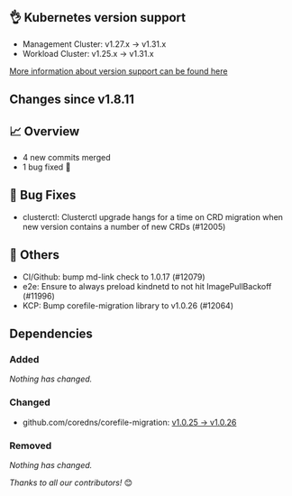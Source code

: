 ## 👌 Kubernetes version support

- Management Cluster: v1.27.x -> v1.31.x
- Workload Cluster: v1.25.x -> v1.31.x

[More information about version support can be found here](https://cluster-api.sigs.k8s.io/reference/versions.html)

## Changes since v1.8.11
## :chart_with_upwards_trend: Overview
- 4 new commits merged
- 1 bug fixed 🐛

## :bug: Bug Fixes
- clusterctl: Clusterctl upgrade hangs for a time on CRD migration when new version contains a number of new CRDs (#12005)

## :seedling: Others
- CI/Github: bump md-link check to 1.0.17 (#12079)
- e2e: Ensure to always preload kindnetd to not hit ImagePullBackoff (#11996)
- KCP: Bump corefile-migration library to v1.0.26 (#12064)

## Dependencies

### Added
_Nothing has changed._

### Changed
- github.com/coredns/corefile-migration: [v1.0.25 → v1.0.26](https://github.com/coredns/corefile-migration/compare/v1.0.25...v1.0.26)

### Removed
_Nothing has changed._

_Thanks to all our contributors!_ 😊
